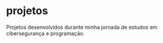 # projetos
Projetos desenvolvidos durante minha jornada de estudos em cibersegurança e programação.
